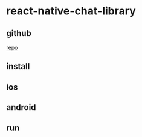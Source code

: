 # react-native-chat-library

## github

[repo](https://github.com/AsteriskZuo/react-native-chat-library)

## install

## ios

## android

## run